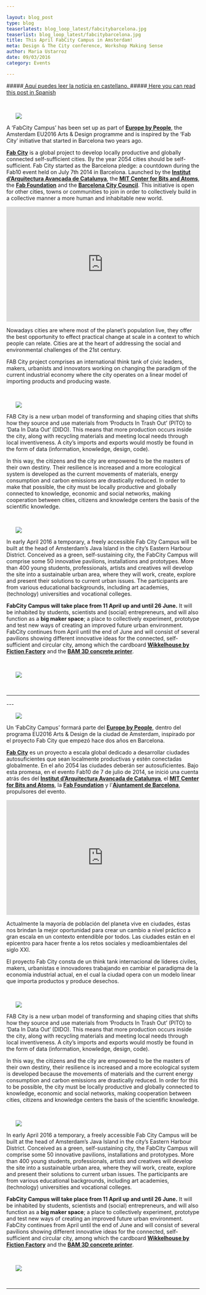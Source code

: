```yaml
---

layout: blog_post
type: blog
teaserlatest: blog_loop_latest/fabcitybarcelona.jpg
teaserlist: blog_loop_latest/fabcitybarcelona.jpg
title: This April FabCity Campus in Amsterdam!
meta: Design & The City conference, Workshop Making Sense
author: Maria Ustarroz
date: 09/03/2016
category: Events

---
```



#####<a href="#spanish"> Aquí puedes leer la notícia en castellano. </a>
#####<a href="#spanish"> Here you can read this post in Spanish </a>

<br>
<ul><img src= "http://www.fablabbcn.org/news_banner/banner_fab_city_m.jpg" align="middle"> </img></ul>

A ‘FabCity Campus’ has been set up as part of **[Europe by People](http://europebypeople.nl/)**, the Amsterdam EU2016 Arts & Design programme and is inspired by the ‘Fab City’ initiative that started in Barcelona two years ago. 

**[Fab City](http://fab.city/)** is a global project to develop locally productive and globally connected self-sufficient cities. By the year 2054 cities should be self-sufficient. Fab City started as the Barcelona pledge: a countdown during the Fab10 event held on July 7th 2014 in Barcelona. Launched by the **[Institut d’Arquitectura Avançada de Catalunya](http://fab.city/)**, the **[MIT Center for Bits and Atoms](http://cba.mit.edu/)**, the **[Fab Foundation](http://www.fabfoundation.org/)** and the **[Barcelona City Council](http://www.barcelona.cat/es/)**. This initiative is open for other cities, towns or communities to join in order to collectively build in a collective manner a more human and inhabitable new world.

<iframe src="http://pitodido.org/#countdown" scrolling="no" frameborder="0" height="300px" width="100%"></iframe>

Nowadays cities are where most of the planet’s population live, they offer the best opportunity to effect practical change at scale in a context to which people can relate. Cities are at the heart of addressing the social and environmental challenges of the 21st century.  

FAB City project comprises an international think tank of civic leaders, makers, urbanists and innovators working on changing the paradigm of the current industrial economy where the city operates on a linear model of importing products and producing waste. 

<br>
<ul><img src= "http://www.fablabbcn.org/img/blog/fab_city/fabcityworld.jpg" align="middle"> </img></ul>

FAB City is a new urban model of transforming and shaping cities that shifts how they source and use materials from ‘Products In Trash Out’ (PITO) to ‘Data In Data Out’ (DIDO). This means that more production occurs inside the city, along with recycling materials and meeting local needs through local inventiveness. A city’s imports and exports would mostly be found in the form of data (information, knowledge, design, code).

In this way, the citizens and the city are empowered to be the masters of their own destiny. Their resilience is increased and a more ecological system is developed as the current movements of materials, energy consumption and carbon emissions are drastically reduced. In order to make that possible, the city must be locally productive and globally connected to knowledge, economic and social networks, making cooperation between cities, citizens and knowledge centers the basis of the scientific knowledge. 

<br>
<ul><img src= "http://www.fablabbcn.org/img/blog/fab_city/fabcity-campus.jpg" align="middle"> </img></ul>

In early April 2016 a temporary, a freely accessible Fab City Campus will be built at the head of Amsterdam’s Java Island in the city’s Eastern Harbour District. Conceived as a green, self-sustaining city, the FabCity Campus will comprise some 50 innovative pavilions, installations and prototypes. More than 400 young students, professionals, artists and creatives will develop the site into a sustainable urban area, where they will work, create, explore and present their solutions to current urban issues. The participants are from various educational backgrounds, including art academies, (technology) universities and vocational colleges.

**FabCity Campus will take place from 11 April up and until 26 June.** It will be inhabited by students, scientists and (social) entrepreneurs, and will also function as a **big maker space**; a place to collectively experiment, prototype and test new ways of creating an improved future urban environment. FabCity continues from April until the end of June and will consist of several pavilions showing different innovative ideas for the connected, self-sufficient and circular city, among which the cardboard **[Wikkelhouse by Fiction Factory](http://www.fictionfactory.nl/home.php?p=whouse)** and the **[BAM 3D concrete printer](https://citiesintransition.eu/publicatie/bam-3d-concrete-printer-at-fabcity-campus)**.

<br>
<ul><img src= "http://www.fablabbcn.org/img/blog/fab_city/campus-plattegrond.png" align="middle"> </img></ul>

<br>
<hr>

<a name="spanish">
---
</a>
&nbsp;

<br>
<ul><img src= "http://www.fablabbcn.org/news_banner/banner_fab_city_m.jpg" align="middle"> </img></ul>

Un ‘FabCity Campus’ formará parte del **[Europe by People](http://europebypeople.nl/)**, dentro del programa EU2016 Arts & Design de la ciudad de Amsterdam, inspirado por el proyecto Fab City que empezó hace dos años en Barcelona. 

**[Fab City](http://fab.city/)** es un proyecto a escala global dedicado a desarrollar ciudades autosuficientes que sean localmente productivas y estén conectadas globalmente. En el año 2054 las ciudades deberán ser autosuficientes. Bajo esta promesa, en el evento Fab10 de 7 de julio de 2014, se inició una cuenta atrás des del **[Institut d’Arquitectura Avançada de Catalunya](http://fab.city/)**, el **[MIT Center for Bits and Atoms](http://cba.mit.edu/)**, la **[Fab Foundation](http://www.fabfoundation.org/)** y l'**[Ajuntament de Barcelona](http://www.barcelona.cat/es/)**, propulsores del evento.

<iframe src="http://pitodido.org/#countdown" scrolling="no" frameborder="0" height="300px" width="100%"></iframe>

Actualmente la mayoría de población del planeta vive en ciudades, éstas nos brindan la mejor oportunidad para crear un cambio a nivel práctico a gran escala en un contexto entendible por todos. Las ciudades están en el epicentro para hacer frente a los retos sociales y medioambientales del siglo XXI.

El proyecto Fab City consta de un think tank internacional de líderes civiles, makers, urbanistas e innovadores trabajando en cambiar el paradigma de la economía industrial actual, en el cual la ciudad opera con un modelo linear que importa productos y produce desechos.

<br>
<ul><img src= "http://www.fablabbcn.org/img/blog/fab_city/fabcityworld.jpg" align="middle"> </img></ul>

FAB City is a new urban model of transforming and shaping cities that shifts how they source and use materials from ‘Products In Trash Out’ (PITO) to ‘Data In Data Out’ (DIDO). This means that more production occurs inside the city, along with recycling materials and meeting local needs through local inventiveness. A city’s imports and exports would mostly be found in the form of data (information, knowledge, design, code).

In this way, the citizens and the city are empowered to be the masters of their own destiny, their resilience is increased and a more ecological system is developed because the movements of materials and the current energy consumption and carbon emissions are drastically reduced. In order for this to be possible, the city must be locally productive and globally connected to knowledge, economic and social networks, making cooperation between cities, citizens and knowledge centers the basis of the scientific knowledge. 

<br>
<ul><img src= "http://www.fablabbcn.org/img/blog/fab_city/fabcity-campus.jpg" align="middle"> </img></ul>

In early April 2016 a temporary, a freely accessible Fab City Campus will be built at the head of Amsterdam’s Java Island in the city’s Eastern Harbour District. Conceived as a green, self-sustaining city, the FabCity Campus will comprise some 50 innovative pavilions, installations and prototypes. More than 400 young students, professionals, artists and creatives will develop the site into a sustainable urban area, where they will work, create, explore and present their solutions to current urban issues. The participants are from various educational backgrounds, including art academies, (technology) universities and vocational colleges.

**FabCity Campus will take place from 11 April up and until 26 June.** It will be inhabited by students, scientists and (social) entrepreneurs, and will also function as a **big maker space**; a place to collectively experiment, prototype and test new ways of creating an improved future urban environment. FabCity continues from April until the end of June and will consist of several pavilions showing different innovative ideas for the connected, self-sufficient and circular city, among which the cardboard **[Wikkelhouse by Fiction Factory](http://www.fictionfactory.nl/home.php?p=whouse)** and the **[BAM 3D concrete printer](https://citiesintransition.eu/publicatie/bam-3d-concrete-printer-at-fabcity-campus)**.

<br>
<ul><img src= "http://www.fablabbcn.org/img/blog/fab_city/campus-plattegrond.png" align="middle"> </img></ul>

<br>
<hr>
